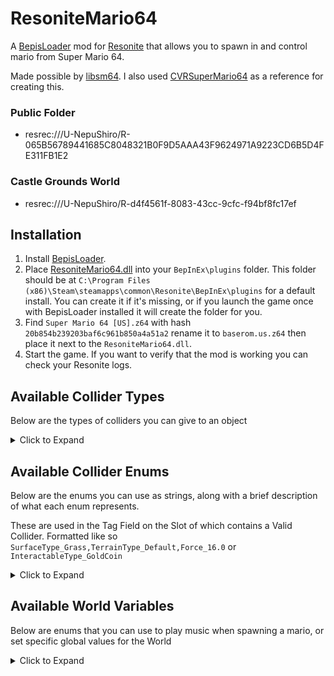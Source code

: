 # ResoniteMario64

A [BepisLoader](https://github.com/ResoniteModding/BepisLoader) mod
for [Resonite](https://resonite.com/) that allows you to spawn in and control mario from Super Mario 64.

Made possible by [libsm64](https://github.com/libsm64/libsm64).
I also used [CVRSuperMario64](https://github.com/kafeijao/Kafe_CVR_Mods/tree/master/CVRSuperMario64) as a reference for
creating this.

### Public Folder

- resrec:///U-NepuShiro/R-065B56789441685C8048321B0F9D5AAA43F9624971A9223CD6B5D4FE311FB1E2

### Castle Grounds World

- resrec:///U-NepuShiro/R-d4f4561f-8083-43cc-9cfc-f94bf8fc17ef

## Installation

1. Install [BepisLoader](https://github.com/ResoniteModding/BepisLoader).
2. Place [ResoniteMario64.dll](https://github.com/art0007i/ResoniteMario64/releases/latest/download/ResoniteMario64.dll)
   into your `BepInEx\plugins` folder. This folder should be at
   `C:\Program Files (x86)\Steam\steamapps\common\Resonite\BepInEx\plugins` for a default install. You can create it if it's
   missing, or if you launch the game once with BepisLoader installed it will create the folder for you.
3. Find `Super Mario 64 [US].z64` with hash `20b854b239203baf6c961b850a4a51a2` rename it to `baserom.us.z64` then place
      it next to the `ResoniteMario64.dll`.
4. Start the game. If you want to verify that the mod is working you can check your Resonite logs.

## Available Collider Types

Below are the types of colliders you can give to an object

<details>
  <summary>Click to Expand</summary>

### StaticCollider

- Tag: `"SM64 StaticCollider"` or `"SM64 Collider"`
- Collider must be enabled and active.
- Collider can be one of: Type `Static`, Type `Active`, or `CharacterCollider == true`

---

### DynamicCollider

- Tag: `"SM64 DynamicCollider"`
- Collider must be enabled and active.
- Collider type can **not** be a trigger.

---

### Interactable

- Tag: `"SM64 Interactable"`
- Collider must be enabled.

---

### WaterBox

- Tag: `"SM64 WaterBox"`
- Collider must be enabled and active.

---

### Teleporter

- Soon™️

---

</details>

## Available Collider Enums

Below are the enums you can use as strings, along with a brief description of what each enum represents.

These are used in the Tag Field on the Slot of which contains a Valid Collider. Formatted like so `SurfaceType_Grass,TerrainType_Default,Force_16.0` or `InteractableType_GoldCoin`

<details>
  <summary>Click to Expand</summary>

### TerrainType_(Enum)

Defines the type of terrain for collision and environmental behavior.

| Enum Name | Description                             |
|-----------|-----------------------------------------|
| Grass     | Standard grassy terrain                 |
| Stone     | Rocky or stone terrain                  |
| Snow      | Snow-covered terrain                    |
| Sand      | Sandy terrain                           |
| Spooky    | Wood terrain                            |
| Water     | Water surfaces                          |
| Slide     | Slide surfaces (icy or slippery slopes) |

---

### SurfaceType_(Enum)

Specifies various surface properties affecting player interaction, camera behavior, and environmental effects.

| Enum Name              | Description / Usage                           |
|------------------------|-----------------------------------------------|
| Default                | Normal environment surface                    |
| Burning                | Lava or damaging hot surface                  |
| Hangable               | Ceiling surfaces that can be climbed          |
| Slow                   | Surfaces that slow Mario down (unused)        |
| DeathPlane             | Instant death floor                           |
| CloseCamera            | Areas that force close camera behavior        |
| Water                  | Water surfaces (non-flowing)                  |
| FlowingWater           | Flowing water surfaces                        |
| Intangible             | Non-solid, intangible surfaces                |
| VerySlippery           | Very slippery surfaces, like slides           |
| Slippery               | Slippery surfaces                             |
| NotSlippery            | Non-slippery, climbable surfaces              |
| TtmVines               | Vines in Tall, Tall Mountain                  |
| MgrMusic               | Triggers Merry-Go-Round music                 |
| ShallowQuicksand       | Shallow quicksand                             |
| DeepQuicksand          | Deep quicksand (lethal)                       |
| InstantQuicksand       | Instant death quicksand                       |
| DeepMovingQuicksand    | Flowing deep quicksand                        |
| ShallowMovingQuicksand | Flowing shallow quicksand                     |
| Quicksand              | Moving quicksand                              |
| MovingQuicksand        | Flowing quicksand                             |
| WallMisc               | Walls, camera adjusters, warp pipes           |
| NoiseDefault           | Floor with noise texture                      |
| NoiseSlippery          | Slippery floor with noise                     |
| HorizontalWind         | Surfaces with horizontal wind effects         |
| InstantMovingQuicksand | Flowing instant death quicksand               |
| Ice                    | Slippery ice surfaces                         |
| Hard                   | Hard floor that causes fall damage            |
| TimerStart             | Timer start area (Peach’s secret slide)       |
| TimerEnd               | Timer end area (Peach’s secret slide)         |
| HardSlippery           | Hard and slippery floor                       |
| HardVerySlippery       | Hard and very slippery floor                  |
| HardNotSlippery        | Hard and non-slippery floor                   |
| VerticalWind           | Areas with vertical wind and death below      |
| BossFightCamera        | Wide camera for boss fights                   |
| CameraFreeRoam         | Free roam camera surfaces                     |
| Thi3Wallkick           | Surface for wall kicks in Tall, Tall Mountain |
| Camera8Dir             | Surfaces enabling far camera                  |
| CameraMiddle           | Camera returns to middle position             |
| CameraRotateRight      | Camera rotates right                          |
| CameraRotateLeft       | Camera rotates left                           |
| CameraBoundary         | Limits camera movement                        |
| NoiseVerySlippery73    | Unused very slippery floor with noise         |
| NoiseVerySlippery74    | Unused very slippery floor with noise         |
| NoiseVerySlippery      | Very slippery floor with noise                |
| NoCamCollision         | Surface with no camera collision              |
| NoCamCollision77       | Unused no camera collision surface            |
| NoCamColVerySlippery   | No cam collision, very slippery with noise    |
| NoCamColSlippery       | No cam collision, slippery with noise         |
| Switch                 | Surface for switches and Dorrie               |
| VanishCapWalls         | Walls passable only with Vanish Cap           |
| Trapdoor               | Bowser’s trapdoor surface                     |

---

### InteractableType_(Enum)

Represents different interactable objects and items within the game.

| Enum Name | Description                 |
|-----------|-----------------------------|
| None      | No interactable             |
| GoldCoin  | Standard coin               |
| RedCoin   | Red coin                    |
| BlueCoin  | Blue coin                   |
| Star      | Power star                  |
| NormalCap | Normal Mario cap            |
| VanishCap | Vanish Cap                  |
| MetalCap  | Metal Cap                   |
| WingCap   | Wing Cap                    |
| Damage    | Damage-causing interactable |

You can extend these by appending a number to represent different variations or specific events/damage types. For
example:

- `Damage0`, `Damage1`, `Damage2`, etc., can represent different damage strengths.
- `RedCoin0`, `RedCoin1`, `RedCoin2`, etc., can play the different red coin sounds.

---

### Force_(speed.angle)

You can specify forces applied from colliders:

- **speed**: The magnitude of the force applied (0–255).
- **angle**: The direction of the force encoded as an 8-bit value (0–255), representing an angle in degrees scaled to 256 units per full rotation (360°).


| Speed | Angle | Description                              | Encoded force (hex) |
|-------|-------|------------------------------------------|---------------------|
| 16    | 0     | Low force forward (0°)                   | 0x1000              |
| 64    | 64    | Medium force to the right (~90°)         | 0x4040              |
| 128   | 128   | Strong force backward (~180°)            | 0x8080              |
| 255   | 255   | Maximum force nearly full circle (~359°) | 0xFFFF              |

---

</details>

## Available World Variables

Below are enums that you can use to play music when spawning a mario, or set specific global values for the World

<details>
<summary>Click to Expand</summary>

### SM64Music

Enumerates music sequences used for different game events, levels, menus, and cutscenes. Variations represent alternate
versions of the same music sequence.

| Enum Name                | Variation                         | Description / Usage Location                   |
|--------------------------|-----------------------------------|------------------------------------------------|
| SoundPlayer              | SoundPlayerVariation              | Basic sound player                             |
| EventCutsceneCollectStar | EventCutsceneCollectStarVariation | Star collection cutscene                       |
| MenuTitleScreen          | MenuTitleScreenVariation          | Title screen menu music                        |
| LevelGrass               | LevelGrassVariation               | Bob-omb Battlefield and similar grassy levels  |
| LevelInsideCastle        | LevelInsideCastleVariation        | Inside Peach's Castle                          |
| LevelWater               | LevelWaterVariation               | Water-themed levels                            |
| LevelHot                 | LevelHotVariation                 | Hot/Lava levels like Lethal Lava Land          |
| LevelBossKoopa           | LevelBossKoopaVariation           | Koopa boss fights                              |
| LevelSnow                | LevelSnowVariation                | Snow levels like Cool, Cool Mountain           |
| LevelSlide               | LevelSlideVariation               | Slide levels (e.g., Cool, Cool Mountain slide) |
| LevelSpooky              | LevelSpookyVariation              | Spooky levels like Big Boo's Haunt             |
| EventPiranhaPlant        | EventPiranhaPlantVariation        | Piranha Plant events                           |
| LevelUnderground         | LevelUndergroundVariation         | Underground levels                             |
| MenuStarSelect           | MenuStarSelectVariation           | Star selection screen                          |
| EventPowerup             | EventPowerupVariation             | Power-up collection music                      |
| EventMetalCap            | EventMetalCapVariation            | Metal Cap music                                |
| EventKoopaMessage        | EventKoopaMessageVariation        | Koopa messages                                 |
| LevelKoopaRoad           | LevelKoopaRoadVariation           | Koopa Road level                               |
| EventHighScore           | EventHighScoreVariation           | High score music                               |
| EventMerryGoRound        | EventMerryGoRoundVariation        | Merry-Go-Round event                           |
| EventRace                | EventRaceVariation                | Racing events                                  |
| EventCutsceneStarSpawn   | EventCutsceneStarSpawnVariation   | Star spawn cutscene                            |
| EventBoss                | EventBossVariation                | Boss battle music                              |
| EventCutsceneCollectKey  | EventCutsceneCollectKeyVariation  | Key collection cutscene                        |
| EventEndlessStairs       | EventEndlessStairsVariation       | Endless stairs area                            |
| LevelBossKoopaFinal      | LevelBossKoopaFinalVariation      | Final Koopa boss battle                        |
| EventCutsceneCredits     | EventCutsceneCreditsVariation     | End credits music                              |
| EventSolvePuzzle         | EventSolvePuzzleVariation         | Puzzle solving events                          |
| EventToadMessage         | EventToadMessageVariation         | Toad message scenes                            |
| EventPeachMessage        | EventPeachMessageVariation        | Peach message scenes                           |
| EventCutsceneIntro       | EventCutsceneIntroVariation       | Intro cutscene                                 |
| EventCutsceneVictory     | EventCutsceneVictoryVariation     | Victory cutscene                               |
| EventCutsceneEnding      | EventCutsceneEndingVariation      | Ending cutscene                                |
| MenuFileSelect           | MenuFileSelectVariation           | File select screen                             |
| EventCutsceneLakitu      | EventCutsceneLakituVariation      | Lakitu cutscene                                |
| None                     |                                   | No music / default                             |

---

### Scale

The global scale factor applied to all Mario characters when they first spawn in the world. This controls how large or small every player's Mario appears initially.

---

### WaterLevel

The global water height level within the world. This determines the vertical position of the water surface that affects gameplay, such as swimming or drowning mechanics.

---

### GasLevel

The global gas height level within the world. This represents the vertical position of a gas layer that may affect the player, such as causing damage or impairing movement if entered.

---
</details>